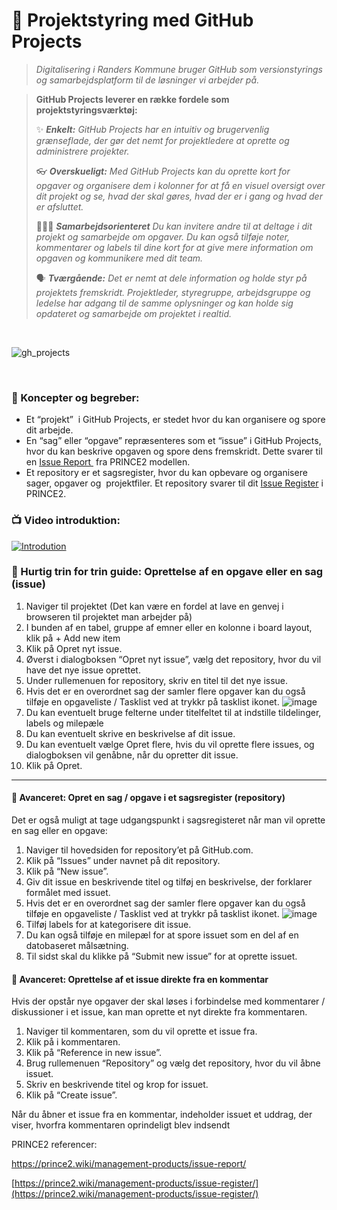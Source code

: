 # 📝 Projektstyring med GitHub Projects
> *Digitalisering i Randers Kommune bruger GitHub som versionstyrings og samarbejdsplatform til de løsninger vi arbejder på.*

> 
> **GitHub Projects leverer en række fordele som projektstyringsværktøj:**
> 
> ✨ ***Enkelt:** GitHub Projects har en intuitiv og brugervenlig grænseflade, der gør det nemt for projektledere at oprette og administrere projekter.*
>  
> 👓 ***Overskueligt:** Med GitHub Projects kan du oprette kort for opgaver og organisere dem i kolonner for at få en visuel oversigt over dit projekt og se, hvad der skal gøres, hvad der er i gang og hvad der er afsluttet.*
>
> 🧑‍🤝‍🧑 ***Samarbejdsorienteret** Du kan invitere andre til at deltage i dit projekt og samarbejde om opgaver. Du kan også tilføje noter, kommentarer og labels til dine kort for at give mere information om opgaven og kommunikere med dit team.*
>  
> 🗣️ ***Tværgående:** Det er nemt at dele information og holde styr på projektets fremskridt. Projektleder, styregruppe, arbejdsgruppe og ledelse har adgang til de samme oplysninger og kan holde sig opdateret og samarbejde om projektet i realtid.*
>

<br>

![gh_projects](https://github.com/Randers-Kommune-Digitalisering/doc-arbejdsgangsbeskrivelser/assets/80261692/1ff22139-955b-4a77-8376-fd9150eb716d)

<br>




### 📑 Koncepter og begreber:

*   Et “projekt”  i GitHub Projects, er stedet hvor du kan organisere og spore dit arbejde.
*   En “sag” eller “opgave” repræsenteres som et “issue” i GitHub Projects, hvor du kan beskrive opgaven og spore dens fremskridt. Dette svarer til en [Issue Report ](https://prince2.wiki/management-products/issue-report/) fra PRINCE2 modellen.
*   Et repository er et sagsregister, hvor du kan opbevare og organisere sager, opgaver og  projektfiler. Et repository svarer til dit [Issue Register](https://prince2.wiki/management-products/issue-register/) i PRINCE2.


### 📺 Video introduktion:
[![Introdution](https://img.youtube.com/vi/DuAyYsWbt5o/maxres3.jpg)](https://youtu.be/DuAyYsWbt5o)


### 🔢 Hurtig trin for trin guide: Oprettelse af en opgave eller en sag (issue)

1.  Naviger til projektet (Det kan være en fordel at lave en genvej i browseren til projektet man arbejder på)
2.  I bunden af en tabel, gruppe af emner eller en kolonne i board layout, klik på + Add new item
3.  Klik på Opret nyt issue.
4.  Øverst i dialogboksen “Opret nyt issue”, vælg det repository, hvor du vil have det nye issue oprettet.
5.  Under rullemenuen for repository, skriv en titel til det nye issue.
6.  Hvis det er en overordnet sag der samler flere opgaver kan du også tilføje en opgaveliste / Tasklist ved at trykkr på tasklist ikonet. ![image](https://github.com/Randers-Kommune-Digitalisering/doc-arbejdsgangsbeskrivelser/assets/80261692/64a05bf5-0dac-4437-8fd1-1d820c325ba8)
7.  Du kan eventuelt bruge felterne under titelfeltet til at indstille tildelinger, labels og milepæle
8.  Du kan eventuelt skrive en beskrivelse af dit issue.
9.  Du kan eventuelt vælge Opret flere, hvis du vil oprette flere issues, og dialogboksen vil genåbne, når du opretter dit issue.
10.  Klik på Opret.


---
#### 🔢 Avanceret: Opret en sag / opgave i et sagsregister (repository)

Det er også muligt at tage udgangspunkt i sagsregisteret når man vil oprette en sag eller en opgave:

1.  Naviger til hovedsiden for repository’et på GitHub.com.
2.  Klik på “Issues” under navnet på dit repository.
3.  Klik på “New issue”.
4.  Giv dit issue en beskrivende titel og tilføj en beskrivelse, der forklarer formålet med issuet.
5.  Hvis det er en overordnet sag der samler flere opgaver kan du også tilføje en opgaveliste / Tasklist ved at trykkr på tasklist ikonet. ![image](https://github.com/Randers-Kommune-Digitalisering/doc-arbejdsgangsbeskrivelser/assets/80261692/64a05bf5-0dac-4437-8fd1-1d820c325ba8)
6.  Tilføj labels for at kategorisere dit issue.
7.  Du kan også tilføje en milepæl for at spore issuet som en del af en datobaseret målsætning.
8.  Til sidst skal du klikke på “Submit new issue” for at oprette issuet.

#### 🔢 Avanceret: Oprettelse af et issue direkte fra en kommentar

Hvis der opstår nye opgaver der skal løses i forbindelse med kommentarer / diskussioner i et issue, kan man oprette et nyt direkte fra kommentaren.

1.  Naviger til kommentaren, som du vil oprette et issue fra.
2.  Klik på i kommentaren.
3.  Klik på “Reference in new issue”.
4.  Brug rullemenuen “Repository” og vælg det repository, hvor du vil åbne issuet.
5.  Skriv en beskrivende titel og krop for issuet.
6.  Klik på “Create issue”.

Når du åbner et issue fra en kommentar, indeholder issuet et uddrag, der viser, hvorfra kommentaren oprindeligt blev indsendt

PRINCE2 referencer:

https://prince2.wiki/management-products/issue-report/

[https://prince2.wiki/management-products/issue-register/](https://prince2.wiki/management-products/issue-register/)
